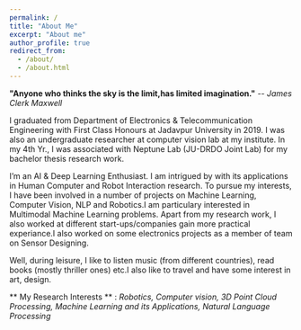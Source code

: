 ```yaml
---
permalink: /
title: "About Me"
excerpt: "About me"
author_profile: true
redirect_from: 
  - /about/
  - /about.html
---
```


**"Anyone who thinks the sky is the limit,has limited imagination."**   *-- James Clerk Maxwell*


I graduated from Department of Electronics & Telecommunication Engineering with First Class Honours at Jadavpur University in 2019. I was also an undergraduate researcher at computer vision lab at my institute. In my 4th Yr., I was associated with Neptune Lab (JU-DRDO Joint Lab) for my bachelor thesis research work.

I’m an AI & Deep Learning Enthusiast. I am intrigued by with its applications in Human Computer and Robot Interaction research. To pursue my interests, I have been involved in a number of projects on Machine Learning, Computer Vision, NLP and Robotics.I am particulary interested in Multimodal Machine Learning problems. Apart from my research work, I also worked at different start-ups/companies gain more practical experiance.I also worked on some electronics projects as a member of team on Sensor Designing.

Well, during leisure, I like to listen music (from different countries), read books (mostly thriller ones) etc.I also like to travel and have some interest in art, design.

** My Research Interests ** : *Robotics, Computer vision, 3D Point Cloud Processing, Machine Learning and its Applications, Natural Language Processing*





